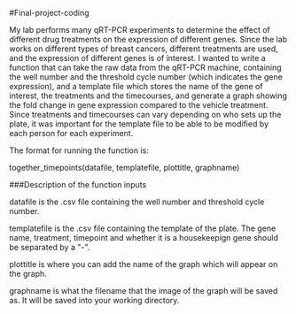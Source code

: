 #Final-project-coding

My lab performs many qRT-PCR experiments to determine the effect of different drug treatments on the expression of different genes. Since the lab works on different types of breast cancers, different treatments are used, and the expression of different genes is of interest. I wanted to write a function that can take the raw data from the qRT-PCR machine, containing the well number and the threshold cycle number (which indicates the gene expression), and a template file which stores the name of the gene of interest, the treatments and the timecourses, and generate a graph showing the fold change in gene expression compared to the vehicle treatment. Since treatments and timecourses can vary depending on who sets up the plate, it was important for the template file to be able to be modified by each person for each experiment.

The format for running the function is:

together_timepoints(datafile, templatefile, plottitle, graphname)

###Description of the function inputs

datafile is the .csv file containing the well number and threshold cycle number.

templatefile is the .csv file containing the template of the plate. The gene name, treatment, timepoint and whether it is a housekeepign gene should be separated by a "-".

plottitle is where you can add the name of the graph which will appear on the graph.

graphname is what the filename that the image of the graph will be saved as. It will be saved into your working directory.

